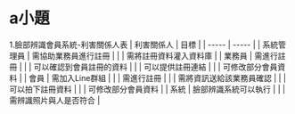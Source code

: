 # a小題
1.臉部辨識會員系統-利害關係人表
| 利害關係人 | 目標 |
| ----- | ----- |
| 系統管理員 | 需協助業務員進行註冊 |
|   | 需將註冊資料灌入資料庫 |
| 業務員 | 需進行註冊 |
|   | 可以確認到會員註冊的資料 |
|   | 可以提供註冊連結 |
|   | 可修改部分會員資料 |
| 會員 | 需加入Line群組 |
|   | 需進行註冊 |
|   | 需將資訊送給該業務員確認 |
|   | 可以拍下註冊資料 |
|   | 可修改部分會員資料 |
| 系統 | 臉部辨識系統可以執行 |
|   | 需辨識照片與人是否符合 |